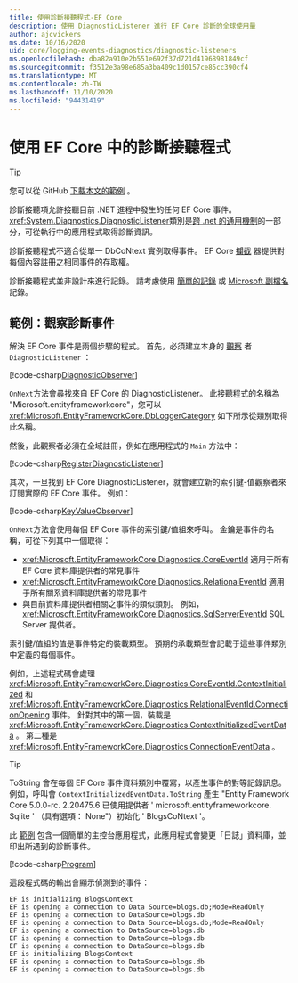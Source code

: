 ```yaml
---
title: 使用診斷接聽程式-EF Core
description: 使用 DiagnosticListener 進行 EF Core 診斷的全球使用量
author: ajcvickers
ms.date: 10/16/2020
uid: core/logging-events-diagnostics/diagnostic-listeners
ms.openlocfilehash: dba82a910e2b551e692f37d721d41968981849cf
ms.sourcegitcommit: f3512e3a98e685a3ba409c1d0157ce85cc390cf4
ms.translationtype: MT
ms.contentlocale: zh-TW
ms.lasthandoff: 11/10/2020
ms.locfileid: "94431419"
---
```

# <a name="using-diagnostic-listeners-in-ef-core"></a>使用 EF Core 中的診斷接聽程式

> [!TIP]  
> 您可以從 GitHub [下載本文的範例](https://github.com/dotnet/EntityFramework.Docs/tree/master/samples/core/Miscellaneous/DiagnosticListeners) 。

診斷接聽項允許接聽目前 .NET 進程中發生的任何 EF Core 事件。 <xref:System.Diagnostics.DiagnosticListener>類別是[跨 .net 的通用機制](https://github.com/dotnet/runtime/blob/master/src/libraries/System.Diagnostics.DiagnosticSource/src/DiagnosticSourceUsersGuide.md)的一部分，可從執行中的應用程式取得診斷資訊。

診斷接聽程式不適合從單一 DbCoNtext 實例取得事件。 EF Core [攔截](xref:core/logging-events-diagnostics/interceptors) 器提供對每個內容註冊之相同事件的存取權。

診斷接聽程式並非設計來進行記錄。 請考慮使用 [簡單的記錄](xref:core/logging-events-diagnostics/simple-logging) 或 [Microsoft 副檔名](xref:core/logging-events-diagnostics/extensions-logging) 記錄。

## <a name="example-observing-diagnostic-events"></a>範例：觀察診斷事件

解決 EF Core 事件是兩個步驟的程式。 首先，必須建立本身的 [觀察](/dotnet/standard/events/observer-design-pattern) 者 `DiagnosticListener` ：

<!--
public class DiagnosticObserver : IObserver<DiagnosticListener>
{
    public void OnCompleted() 
        => throw new NotImplementedException();
    
    public void OnError(Exception error) 
        => throw new NotImplementedException();

    public void OnNext(DiagnosticListener value)
    {
        if (value.Name == DbLoggerCategory.Name) // "Microsoft.EntityFrameworkCore"
        {
            value.Subscribe(new KeyValueObserver());
        }
    }
}
-->
[!code-csharp[DiagnosticObserver](../../../samples/core/Miscellaneous/DiagnosticListeners/Program.cs?name=DiagnosticObserver)]

`OnNext`方法會尋找來自 EF Core 的 DiagnosticListener。 此接聽程式的名稱為 "Microsoft.entityframeworkcore"，您可以 <xref:Microsoft.EntityFrameworkCore.DbLoggerCategory> 如下所示從類別取得此名稱。

然後，此觀察者必須在全域註冊，例如在應用程式的 `Main` 方法中：

<!--
        DiagnosticListener.AllListeners.Subscribe(new DiagnosticObserver());
-->
[!code-csharp[RegisterDiagnosticListener](../../../samples/core/Miscellaneous/DiagnosticListeners/Program.cs?name=RegisterDiagnosticListener)]

其次，一旦找到 EF Core DiagnosticListener，就會建立新的索引鍵-值觀察者來訂閱實際的 EF Core 事件。 例如：

<!--
public class KeyValueObserver : IObserver<KeyValuePair<string, object>>
{
    public void OnCompleted() 
        => throw new NotImplementedException();
    
    public void OnError(Exception error) 
        => throw new NotImplementedException();

    public void OnNext(KeyValuePair<string, object> value)
    {
        if (value.Key == CoreEventId.ContextInitialized.Name)
        {
            var payload = (ContextInitializedEventData)value.Value;
            Console.WriteLine($"EF is initializing {payload.Context.GetType().Name} ");
        }

        if (value.Key == RelationalEventId.ConnectionOpening.Name)
        {
            var payload = (ConnectionEventData)value.Value;
            Console.WriteLine($"EF is opening a connection to {payload.Connection.ConnectionString} ");
        }
    }
}
-->
[!code-csharp[KeyValueObserver](../../../samples/core/Miscellaneous/DiagnosticListeners/Program.cs?name=KeyValueObserver)]

`OnNext`方法會使用每個 EF Core 事件的索引鍵/值組來呼叫。 金鑰是事件的名稱，可從下列其中一個取得：

* <xref:Microsoft.EntityFrameworkCore.Diagnostics.CoreEventId> 適用于所有 EF Core 資料庫提供者的常見事件
* <xref:Microsoft.EntityFrameworkCore.Diagnostics.RelationalEventId> 適用于所有關系資料庫提供者的常見事件
* 與目前資料庫提供者相關之事件的類似類別。 例如， <xref:Microsoft.EntityFrameworkCore.Diagnostics.SqlServerEventId> SQL Server 提供者。

索引鍵/值組的值是事件特定的裝載類型。 預期的承載類型會記載于這些事件類別中定義的每個事件。

例如，上述程式碼會處理 <xref:Microsoft.EntityFrameworkCore.Diagnostics.CoreEventId.ContextInitialized> 和 <xref:Microsoft.EntityFrameworkCore.Diagnostics.RelationalEventId.ConnectionOpening> 事件。 針對其中的第一個，裝載是 <xref:Microsoft.EntityFrameworkCore.Diagnostics.ContextInitializedEventData> 。 第二種是 <xref:Microsoft.EntityFrameworkCore.Diagnostics.ConnectionEventData> 。

> [!TIP]
> ToString 會在每個 EF Core 事件資料類別中覆寫，以產生事件的對等記錄訊息。 例如，呼叫會 `ContextInitializedEventData.ToString` 產生 "Entity Framework Core 5.0.0-rc. 2.20475.6 已使用提供者 ' microsoft.entityframeworkcore. Sqlite ' （具有選項： None"）初始化 ' BlogsCoNtext '。

此 [範例](https://github.com/dotnet/EntityFramework.Docs/tree/master/samples/core/Miscellaneous/DiagnosticListeners) 包含一個簡單的主控台應用程式，此應用程式會變更「日誌」資料庫，並印出所遇到的診斷事件。

<!--
    public static void Main()
    {
        #region RegisterDiagnosticListener
        DiagnosticListener.AllListeners.Subscribe(new DiagnosticObserver());
        #endregion
        
        using (var context = new BlogsContext())
        {
            context.Database.EnsureDeleted();
            context.Database.EnsureCreated();
            
            context.Add(
                new Blog
                {
                    Name = "EF Blog",
                    Posts =
                    {
                        new Post { Title = "EF Core 3.1!" },
                        new Post { Title = "EF Core 5.0!" }
                    }
                });

            context.SaveChanges();
        }

        using (var context = new BlogsContext())
        {
            var blog = context.Blogs.Include(e => e.Posts).Single();

            blog.Name = "EF Core Blog";
            context.Remove(blog.Posts.First());
            blog.Posts.Add(new Post { Title = "EF Core 6.0!" });

            context.SaveChanges();
        }
        #endregion
    }
-->
[!code-csharp[Program](../../../samples/core/Miscellaneous/DiagnosticListeners/Program.cs?name=Program)]

這段程式碼的輸出會顯示偵測到的事件：

```output
EF is initializing BlogsContext
EF is opening a connection to Data Source=blogs.db;Mode=ReadOnly
EF is opening a connection to DataSource=blogs.db
EF is opening a connection to Data Source=blogs.db;Mode=ReadOnly
EF is opening a connection to DataSource=blogs.db
EF is opening a connection to DataSource=blogs.db
EF is opening a connection to DataSource=blogs.db
EF is initializing BlogsContext
EF is opening a connection to DataSource=blogs.db
EF is opening a connection to DataSource=blogs.db
```
